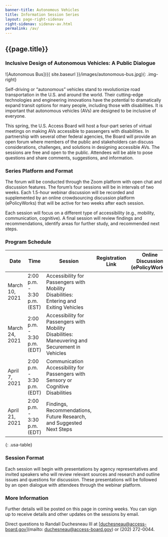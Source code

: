```yaml
---
banner-title: Autonomous Vehicles
title: Information Session Series
layout: page-right-sidenav
right-sidenav: sidenav-av.html
permalink: /av/
---
```

## {{page.title}}

### Inclusive Design of Autonomous Vehicles:  A Public Dialogue 

![Autonomous Bus]({{ site.baseurl }}/images/autonomous-bus.jpg){: .img-right}

Self-driving or “autonomous” vehicles stand to revolutionize road transportation in the U.S. and around the world. Their cutting-edge technologies and engineering innovations have the potential to dramatically expand transit options for many people, including those with disabilities. It is important that autonomous vehicles (AVs) are designed to be inclusive of everyone.   

This spring, the U.S. Access Board will host a four-part series of virtual meetings on making AVs accessible to passengers with disabilities. In partnership with several other federal agencies, the Board will provide an open forum where members of the public and stakeholders can discuss considerations, challenges, and solutions in designing accessible AVs. The sessions are free and open to the public. Attendees will be able to pose questions and share comments, suggestions, and information. 

### Series Platform and Format 

The forum will be conducted through the Zoom platform with open chat and discussion features. The forum’s four sessions will be in intervals of two weeks. Each 1.5-hour webinar discussion will be recorded and supplemented by an online crowdsourcing discussion platform (ePolicyWorks) that will be active for two weeks after each session. 

Each session will focus on a different type of accessibility (e.g., mobility, communication, cognitive).  A final session will review findings and recommendations, identify areas for further study, and recommended next steps.

### Program Schedule

|  Date |  Time |  Session |  Registration Link | Online Discussion \(ePolicyWorks\) |  Materials |
|---|---|---|---|---|---|
|  March 10, 2021 | 2:00 p.m. - 3:30 p.m. (EST) | Accessibility for Passengers with Mobility Disabilities: Entering and Exiting Vehicles |  |  |  |
|  March 24, 2021 | 2:00 p.m. - 3:30 p.m. (EDT) | Accessibility for Passengers with Mobility Disabilities: Maneuvering and Securement in Vehicles |  |  |  |
|  April 7, 2021  | 2:00 p.m. - 3:30 p.m. (EDT) | Communication Accessibility for Passengers with Sensory or Cognitive Disabilities |  |  |  |
|  April 21, 2021 | 2:00 p.m. - 3:30 p.m. (EDT) | Findings, Recommendations, Future Research, and Suggested Next Steps |  |  |  |
{: .usa-table}


### Session Format 

Each session will begin with presentations by agency representatives and invited speakers who will review relevant sources and research and outline issues and questions for discussion. These presentations will be followed by an open dialogue with attendees through the webinar platform. 

### More Information 

Further details will be posted on this page in coming weeks. You can sign up to receive details and other updates on the sessions by email.   

Direct questions to Randall Duchesneau III at [duchesneau@access-board.gov](mailto: duchesneau@access-board.gov) or (202) 272-0044.
